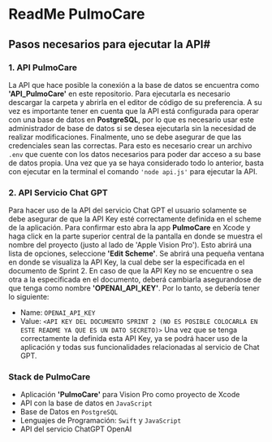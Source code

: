 # ReadMe PulmoCare

## Pasos necesarios para ejecutar la API#

### 1. API PulmoCare
  La API que hace posible la conexión a la base de datos se encuentra como **'API_PulmoCare'** en este repositorio. Para ejecutarla es necesario descargar la carpeta y abrirla en el editor de código de su preferencia.
A su vez es importante tener en cuenta que la API está configurada para operar con una base de datos en **PostgreSQL**, por lo que es necesario usar este administrador de base de datos si se desea ejecutarla sin la necesidad de realizar modificaciones.
Finalmente, uno se debe asegurar de que las credenciales sean las correctas. Para esto es necesario crear un archivo `.env` que cuente con los datos necesarios para poder dar acceso a su base de datos propia.
Una vez que ya se haya considerado todo lo anterior, basta con ejecutar en la terminal el comando `'node api.js'` para ejecutar la API.

### 2. API Servicio Chat GPT
   Para hacer uso de la API del servicio Chat GPT el usuario solamente se debe asegurar de que la API Key esté correctamente definida en el scheme de la aplicación. Para confirmar esto abra la app **PulmoCare** en Xcode y haga click en la parte superior central de la pantalla en donde se muestra el nombre del proyecto (justo al lado de 'Apple Vision Pro'). Esto abrirá una lista de opciones, seleccione **'Edit Scheme'**. Se abrirá una pequeña ventana en donde se visualiza la API Key, la cual debe ser la especificada en el documento de Sprint 2. En caso de que la API Key no se encuentre o sea otra a la especificada en el documento, deberá cambiarla asegurandose de que tenga como nombre **'OPENAI_API_KEY'**. Por lo tanto, se debería tener lo siguiente: 
- Name: `OPENAI_API_KEY`
- Value: `<API KEY DEL DOCUMENTO SPRINT 2 (NO ES POSIBLE COLOCARLA EN ESTE README YA QUE ES UN DATO SECRETO)>`
Una vez que se tenga correctamente la definida esta API Key, ya se podrá hacer uso de la aplicación y todas sus funcionalidades relacionadas al servicio de Chat GPT.

### Stack de PulmoCare
- Aplicación **'PulmoCare'** para Vision Pro como proyecto de Xcode
- API con la base de datos en `JavaScript`
- Base de Datos en `PostgreSQL`
- Lenguajes de Programación: `Swift` y `JavaScript`
- API del servicio ChatGPT OpenAI

